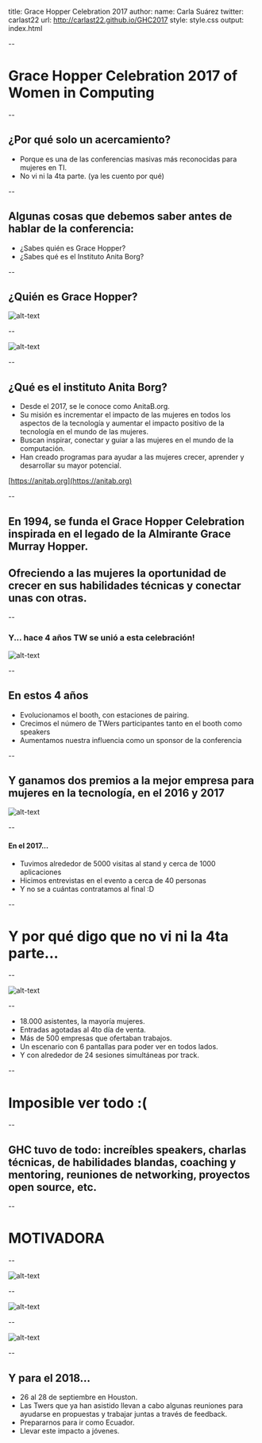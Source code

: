 title: Grace Hopper Celebration 2017
author:
  name: Carla Suárez
  twitter: carlast22
  url: http://carlast22.github.io/GHC2017
style: style.css
output: index.html

--

# Grace Hopper Celebration 2017 of Women in Computing

--

## ¿Por qué solo un acercamiento?
* Porque es una de las conferencias masivas más reconocidas para mujeres en TI.
* No vi ni la 4ta parte. (ya les cuento por qué)

--

## Algunas cosas que debemos saber antes de hablar de la conferencia:
* ¿Sabes quién es Grace Hopper?
* ¿Sabes qué es el Instituto Anita Borg?

--

## ¿Quién es Grace Hopper?
![alt-text](https://media.npr.org/assets/img/2015/03/05/univac-hagley_grace_wide-44c62d24889852caa4bcdf7c93c7772a343f3d9c-s900-c85.jpg)

--

![alt-text](http://www.azquotes.com/picture-quotes/quote-the-most-damaging-phrase-in-the-language-is-it-s-always-been-done-that-way-grace-hopper-55-38-84.jpg)

--

## ¿Qué es el instituto Anita Borg?
* Desde el 2017, se le conoce como AnitaB.org.
* Su misión es incrementar el impacto de las mujeres en todos los aspectos de la tecnología y aumentar el impacto positivo de la tecnología en el mundo de las mujeres.
* Buscan inspirar, conectar y guiar a las mujeres en el mundo de la computación.
* Han creado programas para ayudar a las mujeres crecer, aprender y desarrollar su mayor potencial.

[https://anitab.org](https://anitab.org)

--

## En 1994, se funda el Grace Hopper Celebration inspirada en el legado de la Almirante Grace Murray Hopper.

## Ofreciendo a las mujeres la oportunidad de crecer en sus habilidades técnicas y conectar unas con otras.

--

### Y... hace 4 años TW se unió a esta celebración!
![alt-text](https://ghc.anitab.org/wp-content/uploads/sites/2/2013/12/Job-Fair-2.jpg)

--

## En estos 4 años
* Evolucionamos el booth, con estaciones de pairing.
* Crecimos el número de TWers participantes tanto en el booth como speakers
* Aumentamos nuestra influencia como un sponsor de la conferencia

--

## Y ganamos dos premios a la mejor empresa para mujeres en la tecnología, en el 2016 y 2017

![alt-text](https://anitab.org/wp-content/uploads/2016/10/anitaborg_80085317-1024x683.jpg)

--

#### En el 2017...
* Tuvimos alrededor de 5000 visitas al stand y cerca de 1000 aplicaciones
* Hicimos entrevistas en el evento a cerca de 40 personas
* Y no se a cuántas contratamos al final :D

--

# Y por qué digo que no vi ni la 4ta parte...

--

![alt-text](https://github.com/carlast22/GHC2017/blob/gh-pages/images/tweet.png?raw=true)

--

* 18.000 asistentes, la mayoría mujeres.
* Entradas agotadas al 4to día de venta.
* Más de 500 empresas que ofertaban trabajos.
* Un escenario con 6 pantallas para poder ver en todos lados.
* Y con alrededor de 24 sesiones simultáneas por track.

--

# Imposible ver todo :(

--

## GHC tuvo de todo: increíbles speakers, charlas técnicas, de habilidades blandas, coaching y mentoring, reuniones de networking, proyectos open source, etc.

--

# **MOTIVADORA**

--

![alt-text](https://media.licdn.com/media-proxy/ext?w=800&h=800&hash=C%2BJwXQxfoKpDXYn9OFgy06tX2nY%3D&ora=1%2CaFBCTXdkRmpGL2lvQUFBPQ%2CxAVta9Er0Vinkhwfjw8177yE41y87UNCVordEGXyD3u0qYrdf3C9esXdeuH0uQgRcC0clAYwefL5FjS3D5O8ednnKdR42pe2I427dA4BYBI3iSdF_NQ8)

--

![alt-text](https://ghcindia.anitab.org/wp-content/uploads/sites/3/2017/03/biec_exhibition1.png)

--

![alt-text](https://github.com/carlast22/GHC2017/blob/gh-pages/images/foto.jpeg?raw=true)

--

## Y para el 2018...
* 26 al 28 de septiembre en Houston.
* Las Twers que ya han asistido llevan a cabo algunas reuniones para ayudarse en propuestas y trabajar juntas a través de feedback.
* Prepararnos para ir como Ecuador.
* Llevar este impacto a jóvenes.
